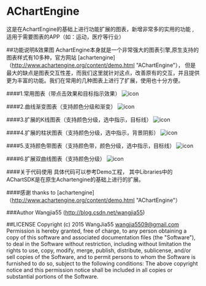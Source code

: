 # AChartEngine
这是在AchartEngine的基础上进行功能扩展的图表，新增非常多的实用的功能 , 适用于需要图表的APP（如：运动，医疗等行业）

##功能说明&效果图
  AchartEngine本身就是一个非常强大的图表引擎,原生支持的图表样式有10多种，官方网站
  [achartengine]（http://www.achartengine.org/content/demo.html "AChartEngine"），
  但是最大的缺点是图表交互性差，而我们这里就针对这点，改善原有的交互，并且提供更为丰富的功能。我们在常用的几种图表上进行了扩展，使用也十分方便。
  
####1.常用图表（带点击效果和目标指示效果）
![icon](https://github.com/wangjia55/AChartEngine/blob/master/screenshot/chart_5.png)</br>

####2.曲线渐变图表（支持颜色分级和渐变）
![icon](https://github.com/wangjia55/AChartEngine/blob/master/screenshot/chart_1.png)</br>

####3.扩展的K线图表（支持颜色分级，选中指示，目标线）
![icon](https://github.com/wangjia55/AChartEngine/blob/master/screenshot/chart_2.png)</br>

####4.扩展的柱状图表（支持颜色分级，选中指示，背景阴影）
![icon](https://github.com/wangjia55/AChartEngine/blob/master/screenshot/chart_3.png)</br>

####5.支持颜色带图表（支持颜色带，颜色分级，选中指示，目标线）
![icon](https://github.com/wangjia55/AChartEngine/blob/master/screenshot/chart_4.png)</br>

####6.扩展双曲线图表（支持颜色分级）
![icon](https://github.com/wangjia55/AChartEngine/blob/master/screenshot/chart_6.png)</br>

####关于代码使用
    具体代码可以参考Demo工程， 其中Libraries中的AChartSDK是在原生Achartengine的基础上进行的扩展。

####感谢
  thanks to   [achartengine]（http://www.achartengine.org/content/demo.html "AChartEngine"）

###Author
Wangjia55 (http://blog.csdn.net/wangjia55)

##LICENSE
  Copyright (c) 2015 WangJia55 <wangjia5509@gmail.com>
  Permission is hereby granted, free of charge, to any person obtaining a copy
  of this software and associated documentation files (the "Software"), to deal
  in the Software without restriction, including without limitation the rights
  to use, copy, modify, merge, publish, distribute, sublicense, and/or sell
  copies of the Software, and to permit persons to whom the Software is
  furnished to do so, subject to the following conditions:
  The above copyright notice and this permission notice shall be included in
  all copies or substantial portions of the Software.

